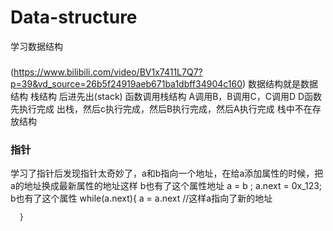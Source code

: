 # Data-structure
学习数据结构
  ###
  (https://www.bilibili.com/video/BV1x7411L7Q7?p=39&vd_source=26b5f24919aeb671ba1dbff34904c160)
    数据结构就是数据结构
      栈结构 后进先出(stack)  函数调用栈结构 A调用B，B调用C，C调用D  D函数先执行完成 出栈，然后c执行完成，然后B执行完成，然后A执行完成  栈中不在存放结构  
  ### 指针
  学习了指针后发现指针太奇妙了，a和b指向一个地址，在给a添加属性的时候，把a的地址换成最新属性的地址这样 b也有了这个属性地址 
      a = b ;
      a.next = 0x_123;
      b也有了这个属性
      while(a.next){
        a = a.next
        //这样a指向了新的地址
        
      }

